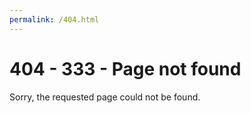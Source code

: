 ```yaml
---
permalink: /404.html
---
```


# 404 - 333 - Page not found

Sorry, the requested page could not be found.

<script>window.location.href = '/';</script>